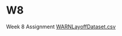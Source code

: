 # W8
Week 8 Assignment
[WARNLayoffDataset.csv](https://github.com/Shambhavi1529/W8/files/12973045/WARNLayoffDataset.csv)

